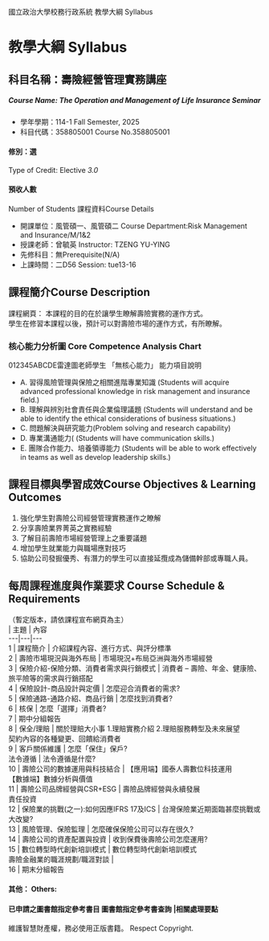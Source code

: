 國立政治大學校務行政系統 教學大綱 Syllabus
# 教學大綱 Syllabus
##  科目名稱：壽險經營管理實務講座 
#####  Course Name: The Operation and Management of Life Insurance Seminar
  * 學年學期：114-1 Fall Semester, 2025 
  * 科目代碼：358805001 Course No.358805001
#### 修別：選
Type of Credit: Elective 
_3.0_
#### 預收人數
Number of Students
課程資料Course Details
  * 開課單位：風管碩一、風管碩二 Course Department:Risk Management and Insurance/M/1&2 
  * 授課老師：曾毓英 Instructor: TZENG YU-YING 
  * 先修科目：無Prerequisite(N/A)
  * 上課時間：二D56 Session: tue13-16
##  課程簡介Course Description
課程網頁：
本課程的目的在於讓學生瞭解壽險實務的運作方式。  
學生在修習本課程以後，預計可以對壽險市場的運作方式，有所瞭解。  
###  核心能力分析圖 Core Competence Analysis Chart
012345ABCDE雷達圖老師學生
「無核心能力」 
能力項目說明
  * A. 習得風險管理與保險之相關進階專業知識 (Students will acquire advanced professional knowledge in risk management and insurance field.)
  * B. 理解與辨別社會責任與企業倫理議題 (Students will understand and be able to identify the ethical considerations of business situations.)
  * C. 問題解決與研究能力(Problem solving and research capability)
  * D. 專業溝通能力( (Students will have communication skills.)
  * E. 團隊合作能力、培養領導能力 (Students will be able to work effectively in teams as well as develop leadership skills.)
##  課程目標與學習成效Course Objectives & Learning Outcomes 
1. 強化學生對壽險公司經營管理實務運作之瞭解
2. 分享壽險業界菁英之實務經驗
3. 了解目前壽險市場經營管理上之重要議題
4. 增加學生就業能力與職場應對技巧
5. 協助公司發掘優秀、有潛力的學生可以直接延攬成為儲備幹部或專職人員。
##  每周課程進度與作業要求 Course Schedule & Requirements
（暫定版本，請依課程宣布網頁為主）  
| 主題 | 內容  
---|---|---  
1 | 課程簡介 | 介紹課程內容、進行方式、與評分標準  
2 |  壽險市場現況與海外布局 |  市場現況+布局亞洲與海外市場經營  
3 | 保險介紹-保險分類、消費者需求與行銷模式 | 消費者 – 壽險、年金、健康險、旅平險等的需求與行銷搭配  
4 |  保險設計-商品設計與定價 |  怎麼迎合消費者的需求?  
5 |  保險通路-通路介紹、商品行銷 |  怎麼找到消費者?  
6 | 核保 | 怎麼「選擇」消費者?  
7 | 期中分組報告  
8 |  保全/理賠 | 關於理賠大小事 1.理賠實務介紹 2.理賠服務轉型及未來展望  
契約內容的各種變更、回饋給消費者  
9 | 客戶關係維護 | 怎麼「保住」保戶?  
法令遵循 | 法令遵循是什麼?  
10 |  壽險公司的數據運用與科技結合 | 【應用端】國泰人壽數位科技運用  
【數據端】數據分析與價值  
11 |  壽險公司品牌經營與CSR+ESG | 壽險品牌經營與永續發展  
責任投資  
12 | 保險業的挑戰(之一):如何因應IFRS 17及ICS | 台灣保險業近期面臨甚麼挑戰或大改變?  
13 | 風險管理、保險監理 | 怎麼確保保險公司可以存在很久?  
14 | 壽險公司的資產配置與投資 | 收到保費後壽險公司怎麼運用?  
15 | 數位轉型時代創新培訓模式 | 數位轉型時代創新培訓模式  
壽險金融業的職涯規劃/職涯對談 |   
16 | 期末分組報告  
####  其他： Others:
####  已申請之圖書館指定參考書目  圖書館指定參考書查詢 |相關處理要點
維護智慧財產權，務必使用正版書籍。 Respect Copyright.